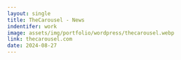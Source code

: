 ```yaml
---
layout: single
title: TheCarousel - News
indentifer: work
image: assets/img/portfolio/wordpress/thecarousel.webp
link: thecarousel.com
date: 2024-08-27
---
```

